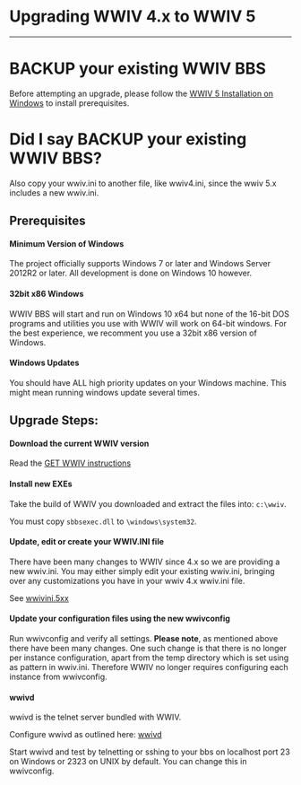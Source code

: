 # Upgrading WWIV 4.x to WWIV 5
***

# BACKUP your existing WWIV BBS


Before attempting an upgrade, please follow the 
[WWIV 5 Installation on Windows](win.md)
to install prerequisites.

# Did I say BACKUP your existing WWIV BBS? 

Also copy your wwiv.ini to another file, like wwiv4.ini, since the 
wwiv 5.x includes a new wwiv.ini.

## Prerequisites

#### Minimum Version of Windows

The project officially supports Windows 7 or later and Windows Server 
2012R2 or later.  All development is done on Windows 10 however.

#### 32bit x86 Windows

WWIV BBS will start and run on Windows 10 x64 but none of the 16-bit DOS
programs and utilities you use with WWIV will work on 64-bit windows.
For the best experience, we recomment you use a 32bit x86 version of Windows.

#### Windows Updates

You should have ALL high priority updates on your Windows machine.
This might mean running windows update several times.


## Upgrade Steps:

#### Download the current WWIV version

Read the [GET WWIV instructions](../index.md) 

#### Install new EXEs

Take the build of WWIV you downloaded and extract the files into: ```c:\wwiv```.

You must copy  ```sbbsexec.dll``` to ```\windows\system32```.

#### Update, edit or create your WWIV.INI file

There have been many changes to WWIV since 4.x so we are providing a new wwiv.ini.
You may either simply edit your existing wwiv.ini, bringing over any customizations
you have in your wwiv 4.x wwiv.ini file.

See [wwivini.5xx](../cfg/wwivini.md)

#### Update your configuration files using the new wwivconfig

Run wwivconfig and verify all settings. **Please note**, as mentioned above 
there have been many changes. One such change is that there is no longer
per instance configuration, apart from the temp directory which is set using
as pattern in wwiv.ini. Therefore WWIV no longer requires configuring each 
instance from wwivconfig.

#### wwivd

wwivd is the telnet server bundled with WWIV. 

Configure wwivd as outlined here:  [wwivd](../conn/telnet.md)

Start wwivd and test by telnetting or sshing to your bbs on localhost
port 23 on Windows or 2323 on UNIX by default.  You can change this in
wwivconfig.







